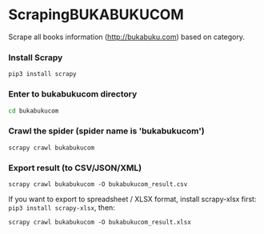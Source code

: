 # ScrapingBUKABUKUCOM
Scrape all books information (http://bukabuku.com) based on category.

### Install Scrapy
```python3
pip3 install scrapy
```

### Enter to bukabukucom directory
```bash
cd bukabukucom
```

### Crawl the spider (spider name is 'bukabukucom')
```python3
scrapy crawl bukabukucom
```

### Export result (to CSV/JSON/XML)
```
scrapy crawl bukabukucom -O bukabukucom_result.csv
```
If you want to export to spreadsheet / XLSX format, install scrapy-xlsx first: `pip3 install scrapy-xlsx`, then:
```python3
scrapy crawl bukabukucom -O bukabukucom_result.xlsx
```
